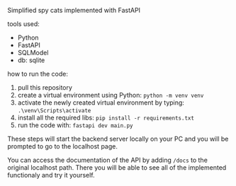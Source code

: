 Simplified spy cats implemented with FastAPI 

tools used:
- Python
- FastAPI
- SQLModel
- db: sqlite

how to run the code:
1. pull this repository
2. create a virtual environment using Python: `python -m venv venv`
3. activate the newly created virtual environment by typing:  `.\venv\Scripts\activate`
4. install all the required libs: `pip install -r requirements.txt`
5. run the code with: `fastapi dev main.py`

These steps will start the backend server locally on your PC and you will be prompted to go to the localhost page. 

You can access the documentation of the API by adding `/docs` to the original localhost path. There you will be able to see all of the implemented functionaly and try it yourself. 

